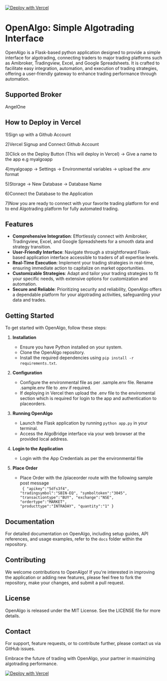 [![Deploy with Vercel](https://vercel.com/button)](https://vercel.com/new/clone?repository-url=https://github.com/marketcalls/openalgo)

# OpenAlgo: Simple Algotrading Interface

OpenAlgo is a Flask-based python application designed to provide a simple  interface for algotrading, connecting traders to major trading platforms such as Amibroker, Tradingview, Excel, and Google Spreadsheets. It is crafted to facilitate easy integration, automation, and execution of trading strategies, offering a user-friendly gateway to enhance trading performance through automation.

## Supported Broker

AngelOne

## How to Deploy in Vercel

1)Sign up with a Github Account

2)Vercel Signup and Connect Github Account

3)Click on the Deploy Button (This will deploy in Vercel) -> Give a name to the app e.g myalgoapp

4)myalgoapp -> Settings -> Environmental variables -> upload the .env format

5)Storage -> New Database -> Database Name

6)Connect the Database to the Application

7)Now you are ready to connect with your favorite trading platform for end to end Algotrading platform for fully automated trading.

## Features

- **Comprehensive Integration**: Effortlessly connect with Amibroker, Tradingview, Excel, and Google Spreadsheets for a smooth data and strategy transition.
- **User-Friendly Interface**: Navigate through a straightforward Flask-based application interface accessible to traders of all expertise levels.
- **Real-Time Execution**: Implement your trading strategies in real-time, ensuring immediate action to capitalize on market opportunities.
- **Customizable Strategies**: Adapt and tailor your trading strategies to fit your specific needs, with extensive options for customization and automation.
- **Secure and Reliable**: Prioritizing security and reliability, OpenAlgo offers a dependable platform for your algotrading activities, safeguarding your data and trades.

## Getting Started

To get started with OpenAlgo, follow these steps:

1. **Installation**
   - Ensure you have Python installed on your system.
   - Clone the OpenAlgo repository.
   - Install the required dependencies using `pip install -r requirements.txt`.

2. **Configuration**
   - Configure the environmental file as per .sample.env file. Rename .sample.env file to .env if required.
   - If deploying in Vercel then upload the .env file to the enviromental section which is required for login to the app and authentication to placeorders.

3. **Running OpenAlgo**
   - Launch the Flask application by running `python app.py` in your terminal.
   - Access the AlgoBridge interface via your web browser at the provided local address.

4. **Login to the Application**
   - Login with the App Credentials as per the environmental file


5. **Place Order**
   - Place Order with the /placeorder route with the following sample post message
      <br>
      <code>
      {
      "apikey":"5dfs3f4",
      "tradingsymbol":"SBIN-EQ",
      "symboltoken":"3045",
      "transactiontype":"BUY",
      "exchange":"NSE",
      "ordertype":"MARKET",
      "producttype":"INTRADAY",
      "quantity":"1"
      }</code>


## Documentation

For detailed documentation on OpenAlgo, including setup guides, API references, and usage examples, refer to the `docs` folder within the repository.

## Contributing

We welcome contributions to OpenAlgo! If you're interested in improving the application or adding new features, please feel free to fork the repository, make your changes, and submit a pull request.

## License

OpenAlgo is released under the MIT License. See the LICENSE file for more details.

## Contact

For support, feature requests, or to contribute further, please contact us via GitHub issues.

Embrace the future of trading with OpenAlgo, your partner in maximizing algotrading performance.


[![Deploy with Vercel](https://vercel.com/button)](https://vercel.com/new/clone?repository-url=https://github.com/marketcalls/openalgo)
